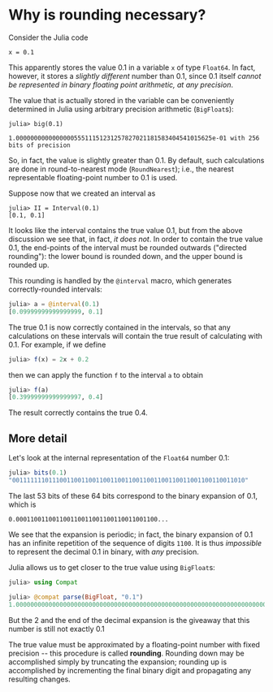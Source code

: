 # Why is rounding necessary?

Consider the Julia code

    x = 0.1

This apparently stores the value 0.1 in a variable `x` of type `Float64`.
In fact, however, it stores a *slightly different* number than 0.1, since 0.1 itself *cannot be represented in binary floating point arithmetic, at any precision*.

The value that is actually stored in the variable can be conveniently determined in Julia using arbitrary precision arithmetic (`BigFloat`s):

    julia> big(0.1)

    1.000000000000000055511151231257827021181583404541015625e-01 with 256 bits of precision

So, in fact, the value is slightly greater than 0.1. By default, such calculations are done in round-to-nearest mode (`RoundNearest`); i.e., the nearest representable floating-point number to 0.1 is used.

Suppose now that we created an interval as

    julia> II = Interval(0.1)
    [0.1, 0.1]

It looks like the interval contains the true value 0.1, but from the above discussion we see that, in fact, *it does not*. In order to contain the true value 0.1, the end-points of the interval must be rounded outwards ("directed rounding"): the lower bound is rounded down, and the upper bound is rounded up. 

This rounding is handled by the `@interval`  macro, which generates correctly-rounded intervals:

```julia
julia> a = @interval(0.1)
[0.09999999999999999, 0.1]
```

The true 0.1 is now correctly contained in the intervals, so that any calculations on these intervals will contain the true result of calculating with 0.1. For example, if we define
```julia
julia> f(x) = 2x + 0.2
```
then we can apply the function `f` to the interval `a` to obtain
```julia
julia> f(a)
[0.39999999999999997, 0.4]
```
The result correctly contains the true 0.4.

## More detail
Let's look at the internal representation of the `Float64` number 0.1:

```julia
julia> bits(0.1)
"0011111110111001100110011001100110011001100110011001100110011010"
```
The last 53 bits of these 64 bits correspond to the binary expansion of 0.1, which is
```
0.000110011001100110011001100110011001100...
```
We see that the expansion is periodic; in fact, the binary expansion of 0.1 has an infinite repetition of the sequence of digits `1100`. It is thus *impossible* to represent the decimal 0.1 in binary, with *any* precision.

Julia allows us to get closer to the true value using `BigFloat`s:
```julia
julia> using Compat

julia> @compat parse(BigFloat, "0.1")
1.000000000000000000000000000000000000000000000000000000000000000000000000000002e-01 with 256 bits of precision
```
But the 2 and the end of the decimal expansion is the giveaway that this number is still not exactly 0.1

The true value must be approximated by a floating-point number with fixed precision -- this procedure is called **rounding**. Rounding down may be accomplished simply by truncating the expansion; rounding up is accomplished by incrementing the final binary digit and propagating any resulting changes.
